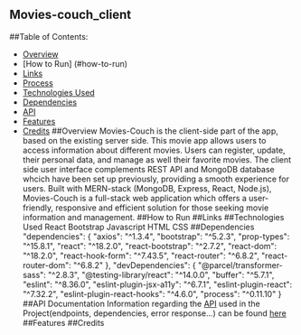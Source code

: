 ## Movies-couch_client
##Table of Contents:
* [Overview](#overview)
* [How to Run] (#how-to-run)
* [Links](#links)
* [Process](#process)
* [Technologies Used](#technologies-used)
* [Dependencies](#dependencies)
* [API](#api)
* [Features](#features)
* [Credits](#credentials)
##Overview
Movies-Couch is the client-side part of the app, based on the existing server side. This movie app allows users to access information about different movies.
Users can register, update, their personal data, and manage as well their favorite movies.
The client side user interface complements REST API and MongoDB database whcich have been set up previously, providing a smooth experience for users. Built with MERN-stack (MongoDB, Express, React, Node.js), Movies-Couch is a full-stack web application which offers a user-friendly, responsive and efficient solution for those seeking movie information and management.
##How to Run
##Links
##Technologies Used
React
Bootstrap
Javascript
HTML
CSS
##Dependencies
"dependencies": {
    "axios": "^1.3.4",
    "bootstrap": "^5.2.3",
    "prop-types": "^15.8.1",
    "react": "^18.2.0",
    "react-bootstrap": "^2.7.2",
    "react-dom": "^18.2.0",
    "react-hook-form": "^7.43.5",
    "react-router": "^6.8.2",
    "react-router-dom": "^6.8.2"
  },
  "devDependencies": {
    "@parcel/transformer-sass": "^2.8.3",
    "@testing-library/react": "^14.0.0",
    "buffer": "^5.7.1",
    "eslint": "^8.36.0",
    "eslint-plugin-jsx-a11y": "^6.7.1",
    "eslint-plugin-react": "^7.32.2",
    "eslint-plugin-react-hooks": "^4.6.0",
    "process": "^0.11.10"
  }
##API Documentation
Information regarding the <a href="https://github.com/HerRA17/movies-couch_api" target="_blank">API</a> used in the Project(endpoints, dependencies, error response...) can be found <a href="" target="_blank">here</a>
##Features
##Credits
